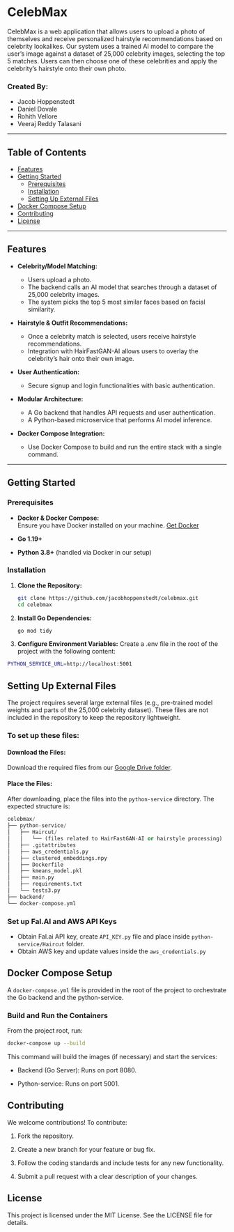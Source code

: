 # CelebMax

CelebMax is a web application that allows users to upload a photo of themselves and receive personalized hairstyle recommendations based on celebrity lookalikes. Our system uses a trained AI model to compare the user’s image against a dataset of 25,000 celebrity images, selecting the top 5 matches. Users can then choose one of these celebrities and apply the celebrity’s hairstyle onto their own photo.

### Created By:

- Jacob Hoppenstedt
- Daniel Dovale
- Rohith Vellore
- Veeraj Reddy Talasani
---

## Table of Contents

- [Features](#features)
- [Getting Started](#getting-started)
  - [Prerequisites](#prerequisites)
  - [Installation](#installation)
  - [Setting Up External Files](#setting-up-external-files)
- [Docker Compose Setup](#docker-compose-setup)
- [Contributing](#contributing)
- [License](#license)

---

## Features

- **Celebrity/Model Matching:**  
  - Users upload a photo.
  - The backend calls an AI model that searches through a dataset of 25,000 celebrity images.
  - The system picks the top 5 most similar faces based on facial similarity.
  
- **Hairstyle & Outfit Recommendations:**  
  - Once a celebrity match is selected, users receive hairstyle recommendations.
  - Integration with HairFastGAN-AI allows users to overlay the celebrity’s hair onto their own image.
  
- **User Authentication:**  
  - Secure signup and login functionalities with basic authentication.
  
- **Modular Architecture:**  
  - A Go backend that handles API requests and user authentication.
  - A Python-based microservice that performs AI model inference.
  
- **Docker Compose Integration:**  
  - Use Docker Compose to build and run the entire stack with a single command.

---

## Getting Started

### Prerequisites

- **Docker & Docker Compose:**  
  Ensure you have Docker installed on your machine. [Get Docker](https://docs.docker.com/get-docker/)

- **Go 1.19+**  
- **Python 3.8+** (handled via Docker in our setup)

### Installation

1. **Clone the Repository:**

   ```bash
   git clone https://github.com/jacobhoppenstedt/celebmax.git
   cd celebmax

2. **Install Go Dependencies:**
   ```bash
   go mod tidy
3. **Configure Environment Variables:**
Create a .env file in the root of the project with the following content:
  ```bash
PYTHON_SERVICE_URL=http://localhost:5001
```
## Setting Up External Files

The project requires several large external files (e.g., pre-trained model weights and parts of the 25,000 celebrity dataset). These files are not included in the repository to keep the repository lightweight.

### To set up these files:

#### Download the Files:
Download the required files from our [Google Drive folder](https://drive.google.com/drive/folders/1pYFtYQQ0w601FBcYSmRxb5gJ6LDIzyIa?usp=sharing).

#### Place the Files:
After downloading, place the files into the `python-service` directory. The expected structure is:
```python
celebmax/
├── python-service/
│   ├── Haircut/
│   │   └── (files related to HairFastGAN-AI or hairstyle processing)
│   ├── .gitattributes
│   ├── aws_credentials.py
│   ├── clustered_embeddings.npy
│   ├── Dockerfile
│   ├── kmeans_model.pkl
│   ├── main.py
│   ├── requirements.txt
│   └── tests3.py
├── backend/
└── docker-compose.yml
```
### Set up Fal.AI and AWS API Keys
- Obtain Fal.ai API key, create `API_KEY.py` file and place inside `python-service/Haircut` folder.
- Obtain AWS key and update values inside the `aws_credentials.py`
## Docker Compose Setup

A `docker-compose.yml` file is provided in the root of the project to orchestrate the Go backend and the python-service.

### Build and Run the Containers

From the project root, run:

```bash
docker-compose up --build
```
This command will build the images (if necessary) and start the services:

- Backend (Go Server): Runs on port 8080.

- Python-service: Runs on port 5001.

## Contributing
We welcome contributions! To contribute:

1. Fork the repository.

2. Create a new branch for your feature or bug fix.

3. Follow the coding standards and include tests for any new functionality.

4. Submit a pull request with a clear description of your changes.


## License
This project is licensed under the MIT License. See the LICENSE file for details.



